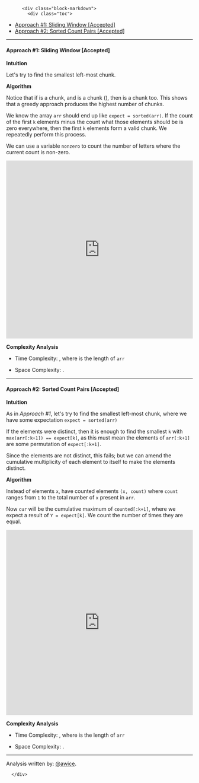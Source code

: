 <div class="article-body">
        
          <div class="block-markdown">
            <div class="toc">
<ul>
<li><a href="#approach-1-sliding-window-accepted">Approach #1: Sliding Window [Accepted]</a></li>
<li><a href="#approach-2-sorted-count-pairs-accepted">Approach #2: Sorted Count Pairs [Accepted]</a></li>
</ul>
</div>
<hr>
<h4 id="approach-1-sliding-window-accepted">Approach #1: Sliding Window [Accepted]</h4>
<p><strong>Intuition</strong></p>
<p>Let's try to find the smallest left-most chunk.</p>
<p><strong>Algorithm</strong></p>
<p>Notice that if <script type="math/tex; mode=display">a_1, a_2, \dots, a_m</script> is a chunk, and <script type="math/tex; mode=display">a_1, a_2, \dots, a_n</script> is a chunk (<script type="math/tex; mode=display">m < n</script>), then <script type="math/tex; mode=display">a_{m+1}, a_{m+2}, \dots, a_n</script> is a chunk too.  This shows that a greedy approach produces the highest number of chunks.</p>
<p>We know the array <code>arr</code> should end up like <code>expect = sorted(arr)</code>.  If the count of the first <code>k</code> elements minus the count what those elements should be is zero everywhere, then the first <code>k</code> elements form a valid chunk.  We repeatedly perform this process.</p>
<p>We can use a variable <code>nonzero</code> to count the number of letters where the current count is non-zero.</p>
<iframe src="https://leetcode.com/playground/B8GKxQrY/shared" frameborder="0" width="100%" height="480" name="B8GKxQrY"></iframe>

<p><strong>Complexity Analysis</strong></p>
<ul>
<li>
<p>Time Complexity: <script type="math/tex; mode=display">O(N \log N)</script>, where <script type="math/tex; mode=display">N</script> is the length of <code>arr</code></p>
</li>
<li>
<p>Space Complexity: <script type="math/tex; mode=display">O(N)</script>.</p>
</li>
</ul>
<hr>
<h4 id="approach-2-sorted-count-pairs-accepted">Approach #2: Sorted Count Pairs [Accepted]</h4>
<p><strong>Intuition</strong></p>
<p>As in <em>Approach #1</em>, let's try to find the smallest left-most chunk, where we have some expectation <code>expect = sorted(arr)</code></p>
<p>If the elements were distinct, then it is enough to find the smallest <code>k</code> with <code>max(arr[:k+1]) == expect[k]</code>, as this must mean the elements of <code>arr[:k+1]</code> are some permutation of <code>expect[:k+1]</code>.</p>
<p>Since the elements are not distinct, this fails; but we can amend the cumulative multiplicity of each element to itself to make the elements distinct.</p>
<p><strong>Algorithm</strong></p>
<p>Instead of elements <code>x</code>, have counted elements <code>(x, count)</code> where <code>count</code> ranges from <code>1</code> to the total number of <code>x</code> present in <code>arr</code>.</p>
<p>Now <code>cur</code> will be the cumulative maximum of <code>counted[:k+1]</code>, where we expect a result of <code>Y = expect[k]</code>.  We count the number of times they are equal.</p>
<iframe src="https://leetcode.com/playground/jLmjinpa/shared" frameborder="0" width="100%" height="500" name="jLmjinpa"></iframe>

<p><strong>Complexity Analysis</strong></p>
<ul>
<li>
<p>Time Complexity: <script type="math/tex; mode=display">O(N \log N)</script>, where <script type="math/tex; mode=display">N</script> is the length of <code>arr</code></p>
</li>
<li>
<p>Space Complexity: <script type="math/tex; mode=display">O(N)</script>.</p>
</li>
</ul>
<hr>
<p>Analysis written by: <a href="https://leetcode.com/awice">@awice</a>.</p>
          </div>
        
      </div>